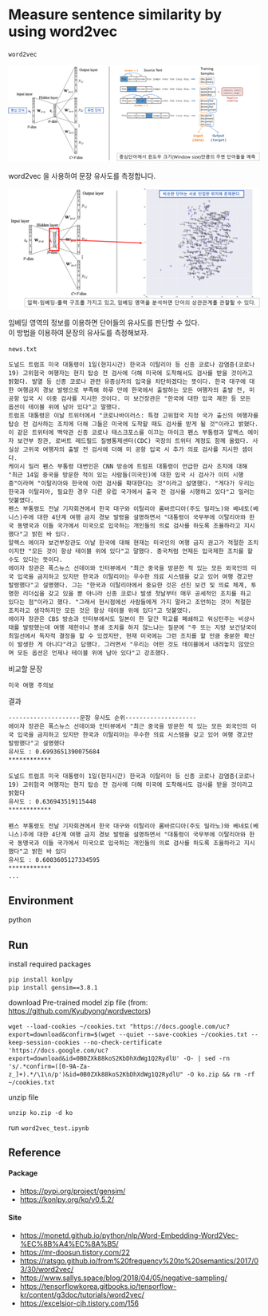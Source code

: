 # Measure sentence similarity by using word2vec 

`word2vec`  
<p align="center">
  <img src="readme/img1.png" alt="model" style="width:700px;"/>
</p>

word2vec 을 사용하여 문장 유사도를 측정합니다.
<p align="center">
  <img src="readme/img2.png" alt="model" style="width:650px;"/>
</p>   

임베딩 영역의 정보를 이용하면 단어들의 유사도를 판단할 수 있다.   
이 방법을 이용하여 문장의 유사도를 측정해보자. 

`news.txt`
```
도널드 트럼프 미국 대통령이 1일(현지시간) 한국과 이탈리아 등 신종 코로나 감염증(코로나 19) 고위험국 여행자는 현지 탑승 전 검사에 더해 미국에 도착해서도 검사를 받을 것이라고 밝혔다. 발열 등 신종 코로나 관련 유증상자의 입국을 차단하겠다는 뜻이다. 한국 대구에 대한 여행금지 경보 발령으로 부족해 하루 만에 한국에서 출발하는 모든 여행자의 출발 전, 미 공항 입국 시 이중 검사를 지시한 것이다. 미 보건장관은 "한국에 대한 입국 제한 등 모든 옵션이 테이블 위에 남아 있다"고 말했다.
트럼프 대통령은 이날 트위터에서 "코로나바이러스: 특정 고위험국 지정 국가 출신의 여행자를 탑승 전 검사하는 조치에 더해 그들은 미국에 도착할 때도 검사를 받게 될 것"이라고 밝혔다. 이 같은 트위터에 백악관 신종 코로나 태스크포스를 이끄는 마이크 펜스 부통령과 알렉스 에이자 보건부 장관, 로버트 레드필드 질병통제센터(CDC) 국장의 트위터 계정도 함께 올렸다. 사실상 고위국 여행자의 출발 전 검사에 더해 미 공항 입국 시 추가 의료 검사를 지시한 셈이다.
케이시 밀러 펜스 부통령 대변인은 CNN 방송에 트럼프 대통령이 언급한 검사 조치에 대해 "최근 14일 중국을 방문한 적이 있는 사람들(미국인)에 대한 입국 시 검사가 이미 시행 중"이라며 "이탈리아와 한국에 이런 검사를 확대한다는 것"이라고 설명했다. "게다가 우리는 한국과 이탈리아, 필요한 경우 다른 유럽 국가에서 출국 전 검사를 시행하고 있다"고 밀러는 덧붙였다.
펜스 부통령도 전날 기자회견에서 한국 대구와 이탈리아 롬바르디아(주도 밀라노)와 베네토(베니스)주에 대한 4단계 여행 금지 경보 발령을 설명하면서 "대통령이 국무부에 이탈리아와 한국 동맹국과 이들 국가에서 미국으로 입국하는 개인들의 의료 검사를 하도록 조율하라고 지시했다"고 밝힌 바 있다.
알렉스 에이자 보건부장관도 이날 한국에 대해 현재는 미국인의 여행 금지 권고가 적절한 조치이지만 "모든 것이 항상 테이블 위에 있다"고 말했다. 중국처럼 언제든 입국제한 조치를 할 수도 있다는 뜻이다.
에이자 장관은 폭스뉴스 선데이와 인터뷰에서 "최근 중국을 방문한 적 있는 모든 외국인의 미국 입국을 금지하고 있지만 한국과 이탈리아는 우수한 의료 시스템을 갖고 있어 여행 경고만 발령했다"고 설명했다. 그는 "한국과 이탈리아에서 중요한 것은 선진 보건 및 의료 체계, 투명한 리더십을 갖고 있을 뿐 아니라 신종 코로나 발생 첫날부터 매우 공세적인 조치를 하고 있다는 점"이라고 했다. "그래서 현시점에선 사람들에게 가지 말라고 조언하는 것이 적절한 조치라고 생각하지만 모든 것은 항상 테이블 위에 있다"고 덧붙였다.
에이자 장관은 CBS 방송과 인터뷰에서도 일본이 한 달간 학교를 폐쇄하고 워싱턴주는 비상사태를 발령했는데 여행 제한이나 봉쇄 조치를 하지 않느냐는 질문에 "주 또는 지방 보건당국이 최일선에서 독자적 결정을 할 수 있겠지만, 현재 미국에는 그런 조치를 할 만큼 충분한 확산이 발생한 게 아니다"라고 답했다. 그러면서 "우리는 어떤 것도 테이블에서 내려놓지 않았으며 모든 옵션은 언제나 테이블 위에 남아 있다"고 강조했다.
```
비교할 문장
```
미국 여행 주의보
```
결과
```
--------------------문장 유사도 순위--------------------
에이자 장관은 폭스뉴스 선데이와 인터뷰에서 "최근 중국을 방문한 적 있는 모든 외국인의 미국 입국을 금지하고 있지만 한국과 이탈리아는 우수한 의료 시스템을 갖고 있어 여행 경고만 발령했다"고 설명했다
유사도 : 0.6993651390075684
************

도널드 트럼프 미국 대통령이 1일(현지시간) 한국과 이탈리아 등 신종 코로나 감염증(코로나 19) 고위험국 여행자는 현지 탑승 전 검사에 더해 미국에 도착해서도 검사를 받을 것이라고 밝혔다
유사도 : 0.636943519115448
************

펜스 부통령도 전날 기자회견에서 한국 대구와 이탈리아 롬바르디아(주도 밀라노)와 베네토(베니스)주에 대한 4단계 여행 금지 경보 발령을 설명하면서 "대통령이 국무부에 이탈리아와 한국 동맹국과 이들 국가에서 미국으로 입국하는 개인들의 의료 검사를 하도록 조율하라고 지시했다"고 밝힌 바 있다
유사도 : 0.6003605127334595
************
...
```

## Environment
python

## Run
install required packages
```
pip install konlpy
pip install gensim==3.8.1
```
download Pre-trained model zip file (from: https://github.com/Kyubyong/wordvectors) 
```
wget --load-cookies ~/cookies.txt "https://docs.google.com/uc?export=download&confirm=$(wget --quiet --save-cookies ~/cookies.txt --keep-session-cookies --no-check-certificate 'https://docs.google.com/uc?export=download&id=0B0ZXk88koS2KbDhXdWg1Q2RydlU' -O- | sed -rn 's/.*confirm=([0-9A-Za-z_]+).*/\1\n/p')&id=0B0ZXk88koS2KbDhXdWg1Q2RydlU" -O ko.zip && rm -rf ~/cookies.txt
```
unzip file
```
unzip ko.zip -d ko
```

run `word2vec_test.ipynb`

## Reference
#### Package
* https://pypi.org/project/gensim/
* https://konlpy.org/ko/v0.5.2/
#### Site
* https://monetd.github.io/python/nlp/Word-Embedding-Word2Vec-%EC%8B%A4%EC%8A%B5/
* https://mr-doosun.tistory.com/22
* https://ratsgo.github.io/from%20frequency%20to%20semantics/2017/03/30/word2vec/
* https://www.sallys.space/blog/2018/04/05/negative-sampling/
* https://tensorflowkorea.gitbooks.io/tensorflow-kr/content/g3doc/tutorials/word2vec/
* https://excelsior-cjh.tistory.com/156
